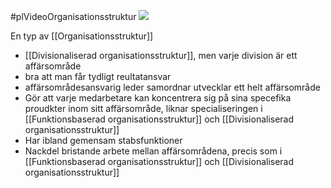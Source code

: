 #plVideoOrganisationsstruktur
**![](https://lh7-us.googleusercontent.com/NAGGB6_19TLAo8smvABW6bO0DRh69J3FUD1JTWLUCtR9O1Ta-MdiCnbDihTEDxCsvUF269Dqf7bcj6Pk7MBwFEphNHBIbS2hLmMpT-aSk71iaJo5xVs1QZuhksiUX81dDrAPOGBO5xMMHvqc29B3u88)**

En typ av [[Organisationsstruktur]]

- [[Divisionaliserad organisationsstruktur]], men varje division är ett affärsområde
- bra att man får tydligt reultatansvar
- affärsområdesansvarig leder samordnar utvecklar ett helt affärsområde
- Gör att varje medarbetare kan koncentrera sig på sina specefika proudkter inom sitt affärsområde, liknar specialiseringen i [[Funktionsbaserad organisationsstruktur]] och [[Divisionaliserad organisationsstruktur]]
- Har ibland gemensam stabsfunktioner
- Nackdel bristande arbete mellan affärsområdena, precis som i [[Funktionsbaserad organisationsstruktur]] och [[Divisionaliserad organisationsstruktur]]

